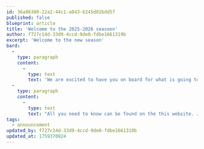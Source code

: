 ```yaml
---
id: 36a86380-22a2-44c1-a843-b245d02bdd57
published: false
blueprint: article
title: 'Welcome to the 2025-2026 seasoon'
author: f727c14d-33d9-4ccd-9de0-fdbe1661319b
excerpt: 'Welcome to the new season'
bard:
  -
    type: paragraph
    content:
      -
        type: text
        text: 'We are excited to have you on board for what is going to be a great season.'
  -
    type: paragraph
    content:
      -
        type: text
        text: "All you need to know can be found on the this website. Just click on the grade you're interested in."
tags:
  - announcement
updated_by: f727c14d-33d9-4ccd-9de0-fdbe1661319b
updated_at: 1759370924
---
```

